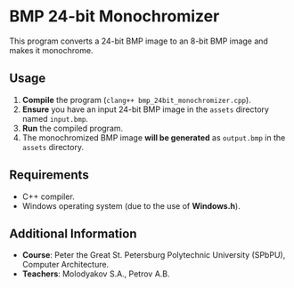 # BMP 24-bit Monochromizer

This program converts a 24-bit BMP image to an 8-bit BMP image and makes it monochrome.

## Usage

1. **Compile** the program (`clang++ bmp_24bit_monochromizer.cpp`).
2. **Ensure** you have an input 24-bit BMP image in the `assets` directory named `input.bmp`.
3. **Run** the compiled program.
4. The monochromized BMP image **will be generated** as `output.bmp` in the `assets` directory.

## Requirements

- C++ compiler.
- Windows operating system (due to the use of **Windows.h**).

## Additional Information

- **Course**: Peter the Great St. Petersburg Polytechnic University (SPbPU), Computer Architecture.
- **Teachers**: Molodyakov S.A., Petrov A.B.
